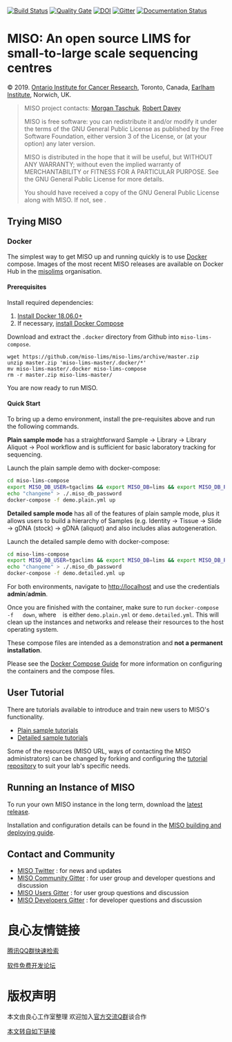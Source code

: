[![Build Status](https://travis-ci.org/miso-lims/miso-lims.svg?branch=develop)](https://travis-ci.org/miso-lims/miso-lims) [![Quality Gate](https://sonarcloud.io/api/project_badges/measure?project=uk.ac.bbsrc.tgac.miso:miso&metric=alert_status)](https://sonarcloud.io/dashboard?id=uk.ac.bbsrc.tgac.miso:miso) [![DOI](https://zenodo.org/badge/4726428.svg)](https://zenodo.org/badge/latestdoi/4726428) [![Gitter](https://badges.gitter.im/miso-lims/community.svg)](https://gitter.im/miso-lims/community?utm_source=badge&utm_medium=badge&utm_campaign=pr-badge) [![Documentation Status](https://readthedocs.org/projects/miso-lims-docs/badge/?version=latest)](https://miso-lims.readthedocs.io/projects/docs/en/latest/?badge=latest)



# MISO: An open source LIMS for small-to-large scale sequencing centres

&copy; 2019. [Ontario Institute for Cancer Research](http://u.720life.cn/g/d62d778741241df24a7e60df9b81583c57147a71d297c441c2a30ff8bfaff5d0), Toronto, Canada, [Earlham Institute](http://u.720life.cn/g/10861e346b7b5380afd395dc38eebf9e7fc2928d7b32d896bd1969c42f9ee38d), Norwich, UK.

> MISO project contacts: [Morgan Taschuk](morgan.taschuk@oicr.on.ca), [Robert Davey](robert.davey@earlham.ac.uk)
>
> MISO is free software: you can redistribute it and/or modify
> it under the terms of the GNU General Public License as published by
> the Free Software Foundation, either version 3 of the License, or
> (at your option) any later version.
>
> MISO is distributed in the hope that it will be useful,
> but WITHOUT ANY WARRANTY; without even the implied warranty of
> MERCHANTABILITY or FITNESS FOR A PARTICULAR PURPOSE.  See the
> GNU General Public License for more details.
>
> You should have received a copy of the GNU General Public License
> along with MISO.  If not, see  .


## Trying MISO

### Docker

The simplest way to get MISO up and running quickly is to use
[Docker](http://u.720life.cn/g/d13d2b0ef4a5c92b4f4a6e9ed4270e65b90c4c1e1b506e1a501feef81ad769e9) compose. Images of the most recent MISO releases are
available on Docker Hub in
the [misolims](http://u.720life.cn/g/ce46a7789a867c84732a8edd85365bef051a1be63f8b79e0644a9a8be546fe2ede01c06aefe4bb65a46b50bdf0e4237e) organisation.

#### Prerequisites

Install required dependencies:

1. [Install Docker 18.06.0+](http://u.720life.cn/g/fe36d46bcf13791bdad89a5e154210d96d905095cc34802ef171f399860c0255)
1. If necessary, [install Docker Compose](http://u.720life.cn/g/fe36d46bcf13791bdad89a5e154210d97625994477674925a4fe69c4d6f0cf0938c347a7e21e893e9dc4462d2b62b982)


Download and extract the `.docker` directory from Github into `miso-lims-compose`.

```
wget https://github.com/miso-lims/miso-lims/archive/master.zip
unzip master.zip 'miso-lims-master/.docker/*'
mv miso-lims-master/.docker miso-lims-compose
rm -r master.zip miso-lims-master/
```

You are now ready to run MISO.

#### Quick Start

To bring up a demo environment, install the pre-requisites above and run the
following commands.

**Plain sample mode** has a straightforward Sample -> Library -> Library Aliquot ->
Pool workflow and is sufficient for basic laboratory tracking for sequencing.

Launch the plain sample demo with docker-compose:
``` bash
cd miso-lims-compose
export MISO_DB_USER=tgaclims && export MISO_DB=lims && export MISO_DB_PASSWORD_FILE=./.miso_db_password && export MISO_TAG=latest
echo "changeme" > ./.miso_db_password
docker-compose -f demo.plain.yml up
```

**Detailed sample mode** has all of the features of plain sample mode, plus it
allows users to build a hierarchy of Samples (e.g. Identity -> Tissue -> Slide
-> gDNA (stock) -> gDNA (aliquot) and also includes alias autogeneration.

Launch the detailed sample demo with docker-compose:

```bash
cd miso-lims-compose
export MISO_DB_USER=tgaclims && export MISO_DB=lims && export MISO_DB_PASSWORD_FILE=./.miso_db_password && export MISO_TAG=latest
echo "changeme" > ./.miso_db_password
docker-compose -f demo.detailed.yml up
```

For both environments, navigate to [http://localhost](http://u.720life.cn/g/e71094f6077cb9592da5b56893f0ad14)
and use the credentials **admin**/**admin**.

Once you are finished with the container, make sure to run
`docker-compose -f   down`, where ` ` is either
`demo.plain.yml` or `demo.detailed.yml`. This will clean up the instances and
networks and release their resources to the host operating system.


These compose files are intended as a demonstration and __not a permanent installation__.

Please see the [Docker Compose Guide](http://u.720life.cn/g/1e5e7e2e0fdf98c2590f2d3ba7d8ac5faedce8394e391edf72f5e4faeb89828f370e3a70bf13ed285085950fc589dfa7abb44bc4f9e66455bf8c354f0058b2b2d0c5c9c0fe486fded06e57c1562133263c1fca09a878d779b44810600f3b997d) for more information on configuring the containers and the compose files.


## User Tutorial

There are tutorials available to introduce and train new users to MISO's functionality.  
* [Plain sample tutorials](http://u.720life.cn/g/1e5e7e2e0fdf98c2590f2d3ba7d8ac5f1ea5f49fbd6cc8634a8c873d9877abeda54f027f1a975e21144318b8e6afba3afc690457c15b301347bc746a4e495461)
* [Detailed sample tutorials](http://u.720life.cn/g/1e5e7e2e0fdf98c2590f2d3ba7d8ac5f1ea5f49fbd6cc8634a8c873d9877abed0f1688a7cc7b5e336db2e106c7a6d1a5)

Some of the resources (MISO URL,
ways of contacting the MISO administrators) can be changed by forking and configuring
the [tutorial repository](http://u.720life.cn/g/54145d0471d91890860f7f8463c03046c953127748e6acf3a12b3d8556ca2661c6a520beb0dabd26ea0f4c0e0fb657bc) to suit your
lab's specific needs.

## Running an Instance of MISO

To run your own MISO instance in the long term, download the
[latest release](http://u.720life.cn/g/54145d0471d91890860f7f8463c030465da52643141f23e748afa6b6f8337b78d3837a2d21cd62c3921c5a7a7f1888fbce7a893c83c9787c416efea736e876c8).

Installation and configuration details can be found in the [MISO building and deploying guide](http://u.720life.cn/g/1e5e7e2e0fdf98c2590f2d3ba7d8ac5faedce8394e391edf72f5e4faeb89828f370e3a70bf13ed285085950fc589dfa7d2db8f7d2c31a9aede6e940409902d5092b7fa892251102a177bb9b3b0bc038349efb712605a4bad2ec00be477f446ba).

## Contact and Community

- [MISO Twitter](http://u.720life.cn/g/5ea88169c4a0fbd169233d52478d54fec1e1d98b10afa1b945d72bd682e9e7ac) : for news and updates
- [MISO Community Gitter](http://u.720life.cn/g/11e95d0ed8d2826912e12fe1dc3f342195a9872383d20b795ada3fea24aa1c2f2d6fe1bf4e5fd3567ac73c5fa5967036) : for user group and developer questions and discussion
- [MISO Users Gitter](http://u.720life.cn/g/11e95d0ed8d2826912e12fe1dc3f3421739485365a12f6b7bd478ecc08bc08127b167097f0954cac7df36a42b84dc528) : for user group questions and discussion
- [MISO Developers Gitter](http://u.720life.cn/g/11e95d0ed8d2826912e12fe1dc3f3421ee8b7d38162f2e24f2fa728356d85fca23947bea98e560b59bb47c9be018dae1) : for developer questions and discussion



 # 良心友情链接

[腾讯QQ群快速检索](http://u.720life.cn/s/8cf73f7c)

[软件免费开发论坛](http://u.720life.cn/s/bbb01dc0)

# 版权声明 

本文由良心工作室整理 欢迎加入[官方交流Q群](https://u.720life.cn/s/f2316816)谈合作

[本文转自如下链接](http://u.720life.cn/g/2e71d0f0a5c601172267ba20d3a43c6eac096fd0e748997018cce7a41dd2eb5baef52821db5511d7fdeb14278a93becf775ed444af65a87710132225e03641b5)